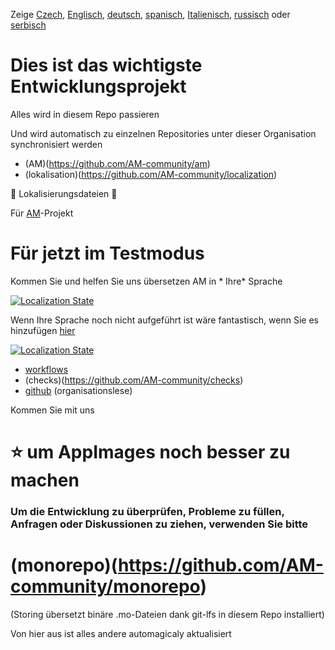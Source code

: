 Zeige [Czech](README-cs.md), [Englisch](README.md), [deutsch](README-de.md),
[spanisch](README-es.md), [Italienisch](README-it.md), [russisch](README-ru.md)
oder [serbisch](README-sr.md)

# Dies ist das wichtigste Entwicklungsprojekt

Alles wird in diesem Repo passieren

Und wird automatisch zu einzelnen Repositories unter dieser Organisation
synchronisiert werden

- (AM)(https://github.com/AM-community/am)
- (lokalisation)(https://github.com/AM-community/localization)

🦉 Lokalisierungsdateien 🦉

Für [AM](https://github.com/ivan-hc/AM)-Projekt
# Für jetzt im Testmodus
Kommen Sie und helfen Sie uns übersetzen AM in * Ihre* Sprache

[![Localization
State](https://hosted.weblate.org/widget/am/am/open-graph.png)](https://hosted.weblate.org/engage/am/)

Wenn Ihre Sprache noch nicht aufgeführt ist wäre fantastisch, wenn Sie es
hinzufügen [hier](https://hosted.weblate.org/new-lang/am/am/)

[![Localization
State](https://hosted.weblate.org/widget/am/multi-auto.svg)](https://hosted.weblate.org/engage/am/)

- [workflows](https://github.com/AM-community/workflows)
- (checks)(https://github.com/AM-community/checks)
- [github](https://github.com/AM-community/.github) (organisationslese)

Kommen Sie mit uns
# ⭐ um AppImages noch besser zu machen

### Um die Entwicklung zu überprüfen, Probleme zu füllen, Anfragen oder Diskussionen zu ziehen, verwenden Sie bitte

# (monorepo)(https://github.com/AM-community/monorepo)
(Storing übersetzt binäre .mo-Dateien dank git-lfs in diesem Repo installiert)


Von hier aus ist alles andere automagicaly aktualisiert
